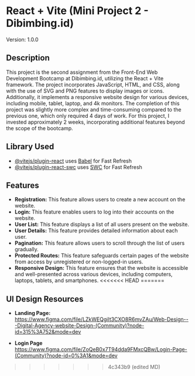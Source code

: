 # React + Vite (Mini Project 2 - Dibimbing.id)

Version: 1.0.0

## Description

This project is the second assignment from the Front-End Web Development Bootcamp at Dibimbing.id, utilizing the React + Vite framework. The project incorporates JavaScript, HTML, and CSS, along with the use of SVG and PNG features to display images or icons. Additionally, it implements a responsive website design for various devices, including mobile, tablet, laptop, and 4k monitors. The completion of this project was slightly more complex and time-consuming compared to the previous one, which only required 4 days of work. For this project, I invested approximately 2 weeks, incorporating additional features beyond the scope of the bootcamp.

## Library Used

- [@vitejs/plugin-react](https://github.com/vitejs/vite-plugin-react/blob/main/packages/plugin-react/README.md) uses [Babel](https://babeljs.io/) for Fast Refresh
- [@vitejs/plugin-react-swc](https://github.com/vitejs/vite-plugin-react-swc) uses [SWC](https://swc.rs/) for Fast Refresh

## Features

- **Registration:** This feature allows users to create a new account on the website.
- **Login:** This feature enables users to log into their accounts on the website.
- **User List:** This feature displays a list of all users present on the website.
- **User Details:** This feature provides detailed information about each user.
- **Pagination:** This feature allows users to scroll through the list of users gradually.
- **Protected Routes:** This feature safeguards certain pages of the website from access by unregistered or non-logged-in users.
- **Responsive Design:** This feature ensures that the website is accessible and well-presented across various devices, including computers, laptops, tablets, and smartphones.
<<<<<<< HEAD
=======

## UI Design Resources

- **Landing Page:** https://www.figma.com/file/LZkWEQgiIt3CXO8R6mvZAu/Web-Design---Digital-Agency-website-Design-(Community)?node-id=315%3A752&mode=dev

- **Login Page** https://www.figma.com/file/ZoQeB0x7T94dda9FMxcQBw/Login-Page-(Community)?node-id=0%3A1&mode=dev
>>>>>>> 4c343b9 (edited MD)
